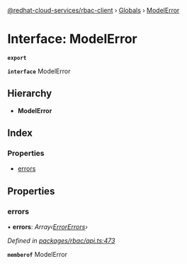 [@redhat-cloud-services/rbac-client](../README.md) › [Globals](../globals.md) › [ModelError](modelerror.md)

# Interface: ModelError

**`export`** 

**`interface`** ModelError

## Hierarchy

* **ModelError**

## Index

### Properties

* [errors](modelerror.md#errors)

## Properties

###  errors

• **errors**: *Array‹[ErrorErrors](errorerrors.md)›*

*Defined in [packages/rbac/api.ts:473](https://github.com/RedHatInsights/javascript-clients/blob/master/packages/rbac/api.ts#L473)*

**`memberof`** ModelError
